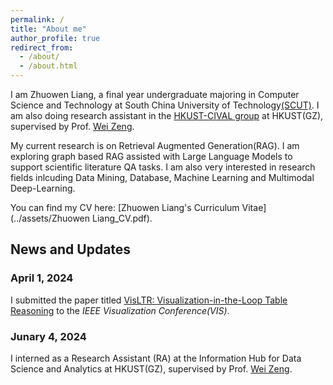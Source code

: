 ```yaml
---
permalink: /
title: "About me"
author_profile: true
redirect_from: 
  - /about/
  - /about.html
---
```

I am Zhuowen Liang, a final year undergraduate majoring in Computer Science and Technology at South China University of Technology[(SCUT)](https://www.scut.edu.cn). I am also doing research assistant in the [HKUST-CIVAL group](https://hkust-cival.com/) at HKUST(GZ), supervised by Prof. [Wei Zeng](https://zeng-wei.com/).

My current research is on Retrieval Augmented Generation(RAG). I am exploring graph based RAG assisted with Large Language Models to support scientific literature QA tasks. I am also very interested in research fields inlcuding Data Mining, Database, Machine Learning and Multimodal Deep-Learning.

You can find my CV here: [Zhuowen Liang's Curriculum Vitae](../assets/Zhuowen Liang_CV.pdf).


News and Updates
------
### April 1, 2024
I submitted the paper titled [VisLTR: Visualization-in-the-Loop Table Reasoning](https://arxiv.org/abs/2406.03753) to the *IEEE Visualization Conference(VIS)*.
### Junary 4, 2024
I interned as a Research Assistant (RA) at the Information Hub for Data Science and Analytics at HKUST(GZ), supervised by Prof. [Wei Zeng](https://zeng-wei.com/).



